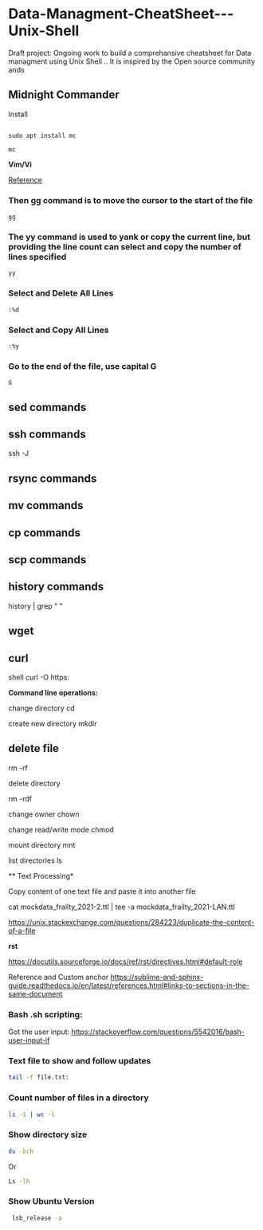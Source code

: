 # Data-Managment-CheatSheet---Unix-Shell
Draft project: Ongoing work to build a comprehansive cheatsheet for Data managment using Unix Shell .. It is inspired by the Open source community ands

**Midnight Commander**
---

Install
```

sudo apt install mc

```
```
mc
```

**Vim/Vi**

[Reference](https://linuxtect.com/how-to-select-all-in-vim-vi/)

### Then gg command is to move the cursor to the start of the file

``` 
gg

```


### The yy command is used to yank or copy the current line, but providing the line count can select and copy the number of lines specified 

``` 
yy 

```

 ### Select and Delete All Lines

```
:%d
```
 ### Select and Copy All Lines

```
:%y
```
### Go to the end of the file, use capital G
```
G
```


**sed commands**
----

**ssh commands**
----

ssh -J

**rsync commands**
----

**mv commands**
----

**cp commands**
----

**scp commands**
----

**history commands**
----

history | grep " "




**wget**
----

curl 
----

shell curl -O https:


**Command line operations:**

change directory cd 

create new directory mkdir

delete file 
---
rm -rf 

delete directory 

rm -rdf 

change owner chown

change read/write mode chmod 

mount directory mnt 

list directories ls 


** Text Processing*

Copy content of one text file and paste it into another file

cat mockdata_frailty_2021-2.ttl | tee -a mockdata_frailty_2021-LAN.ttl 

https://unix.stackexchange.com/questions/284223/duplicate-the-content-of-a-file

**rst**

https://docutils.sourceforge.io/docs/ref/rst/directives.html#default-role

Reference and Custom anchor
https://sublime-and-sphinx-guide.readthedocs.io/en/latest/references.html#links-to-sections-in-the-same-document

### Bash .sh scripting: 

Got the user input: https://stackoverflow.com/questions/5542016/bash-user-input-if

### Text file to show and follow updates 

```bash
tail -f file.txt: 
```


### Count number of files in a directory

```bash
ls -1 | wc -l
```

### Show directory size

```bash
du -bch
```
Or
```bash
Ls -lh
```

### Show Ubuntu Version

```bash
 lsb_release -a
```

